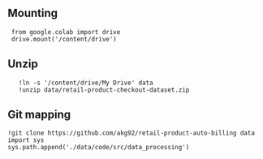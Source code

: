 ## Mounting
```
 from google.colab import drive 
 drive.mount('/content/drive')
 ```
 ## Unzip
 ```
    !ln -s '/content/drive/My Drive' data
    !unzip data/retail-product-checkout-dataset.zip
```
 
 
 ## Git mapping
 ```
 !git clone https://github.com/akg92/retail-product-auto-billing data
import sys
sys.path.append('./data/code/src/data_processing')

```
